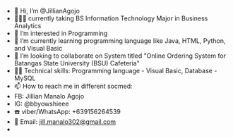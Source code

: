 - 👋 Hi, I’m @JillianAgojo
- 👩🏻‍🎓 currently taking BS Information Technology Major in Business Analytics
- 👀 I’m interested in Programming
- 🌱 I’m currently learning programming language like Java, HTML, Python, and Visual Basic
- 💞️ I’m looking to collaborate on System titled "Online Ordering System for Batangas State University (BSU) Cafeteria"
- 👩‍💻 Technical skills: Programming language - Visual Basic, Database - MySQL
- 📫 How to reach me in different socmed:
- FB: Jillian Manalo Agojo
- IG: @bbyowshieee
- ☎️ viber/WhatsApp: +639156264539
- 📩 Email: jill.manalo302@gmail.com
- 

<!---
JillianAgojo/JillianAgojo is a ✨ special ✨ repository because its `README.md` (this file) appears on your GitHub profile.
You can click the Preview link to take a look at your changes.
--->
